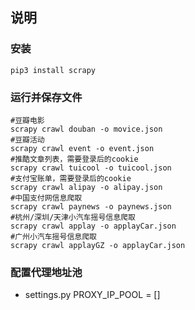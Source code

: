 ## 说明  
### 安装  
```
pip3 install scrapy
```

### 运行并保存文件
```
#豆瓣电影
scrapy crawl douban -o movice.json
#豆瓣活动
scrapy crawl event -o event.json
#推酷文章列表，需要登录后的cookie
scrapy crawl tuicool -o tuicool.json
#支付宝账单，需要登录后的cookie
scrapy crawl alipay -o alipay.json
#中国支付网信息爬取
scrapy crawl paynews -o paynews.json
#杭州/深圳/天津小汽车摇号信息爬取
scrapy crawl applay -o applayCar.json
#广州小汽车摇号信息爬取
scrapy crawl applayGZ -o applayCar.json
```

### 配置代理地址池
- settings.py  PROXY_IP_POOL = []   

